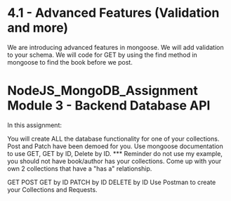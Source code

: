 # 4.1 - Advanced Features (Validation and more)
We are introducing advanced features in mongoose. 
We will add validation to your schema.
We will code for GET by using the find method in mongoose to find the book before we post.



# NodeJS_MongoDB_Assignment Module 3 - Backend Database API

In this assignment: 

You will create ALL the database functionality for one of your collections.
Post and Patch have been demoed for you. Use mongoose documentation to use GET, GET by ID, Delete by ID.
*** Reminder do not use my example, you should not have book/author has your collections. Come up with your own 2 collections that have a "has a" relationship.

GET
POST
GET by ID
PATCH by ID
DELETE by ID
Use Postman to create your Collections and Requests.